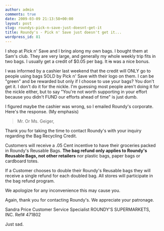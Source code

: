 ```yaml
---
author: admin
comments: true
date: 2009-03-09 21:13:58+00:00
layout: post
slug: roundys-pick-n-save-just-doesnt-get-it
title: Roundy's - Pick n' Save just doesn't get it...
wordpress_id: 81
---
```


I shop at Pick n' Save and I bring along my own bags. I bought them at Sam's club. They are very large, and generally my whole weekly trip fits in two bags. I usually get a credit of $0.05 per bag. It <del>is</del> was a nice bonus.

I was informed by a cashier last weekend that the credit will ONLY go to people using bags SOLD by Pick n' Save with their logo on them.  I can be "green" and be rewarded but only if I choose to use your bags? You don't get it. I don't do it for the nickle. I'm guessing most people aren't doing it for the nickle either, but to say "You're not worth supporting in your effort because you didn't FUND our efforts ahead of time" is just dumb.

I figured maybe the cashier was wrong, so I emailed Roundy's corporate. Here's the response. (My emphasis)



> Mr. Or Ms. Geiger,

Thank you for taking the time to contact Roundy's with your inquiry regarding the Bag Recycling Credit.

Customers will receive a .05 Cent incentive to have their groceries packed in Roundy's Reusable Bags.  **The bag refund only applies to Roundy's Reusable Bags, not other retailers** nor plastic bags, paper bags or cardboard totes.

If a Customer chooses to double their Roundy's Reusable bags they will receive a single refund for each doubled bag.  All stores will participate in the bag refund program.

We apologize for any inconvenience this may cause you.

Again, thank you for contacting Roundy's. We appreciate your patronage.

Sandra Price
Customer Service Specialist
ROUNDY'S SUPERMARKETS, INC.
Ref# 471802




Just sad.

